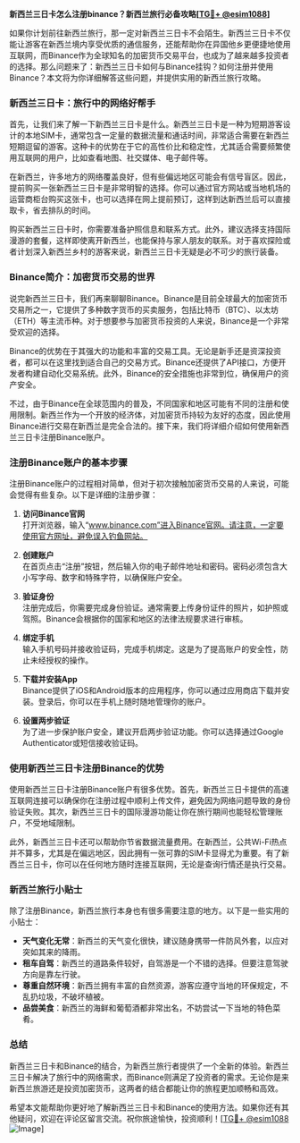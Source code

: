 **新西兰三日卡怎么注册binance？新西兰旅行必备攻略[[TG💪+ @esim1088](https://t.me/s/esim1088)]**

如果你计划前往新西兰旅行，那一定对新西兰三日卡不会陌生。新西兰三日卡不仅能让游客在新西兰境内享受优质的通信服务，还能帮助你在异国他乡更便捷地使用互联网，而Binance作为全球知名的加密货币交易平台，也成为了越来越多投资者的选择。那么问题来了：新西兰三日卡如何与Binance挂钩？如何注册并使用Binance？本文将为你详细解答这些问题，并提供实用的新西兰旅行攻略。

### 新西兰三日卡：旅行中的网络好帮手

首先，让我们来了解一下新西兰三日卡是什么。新西兰三日卡是一种为短期游客设计的本地SIM卡，通常包含一定量的数据流量和通话时间，非常适合需要在新西兰短期逗留的游客。这种卡的优势在于它的高性价比和稳定性，尤其适合需要频繁使用互联网的用户，比如查看地图、社交媒体、电子邮件等。

在新西兰，许多地方的网络覆盖良好，但有些偏远地区可能会有信号盲区。因此，提前购买一张新西兰三日卡是非常明智的选择。你可以通过官方网站或当地机场的运营商柜台购买这张卡，也可以选择在网上提前预订，这样到达新西兰后可以直接取卡，省去排队的时间。

购买新西兰三日卡时，你需要准备护照信息和联系方式。此外，建议选择支持国际漫游的套餐，这样即使离开新西兰，也能保持与家人朋友的联系。对于喜欢探险或者计划深入新西兰乡村的游客来说，新西兰三日卡无疑是必不可少的旅行装备。

### Binance简介：加密货币交易的世界

说完新西兰三日卡，我们再来聊聊Binance。Binance是目前全球最大的加密货币交易所之一，它提供了多种数字货币的买卖服务，包括比特币（BTC）、以太坊（ETH）等主流币种。对于想要参与加密货币投资的人来说，Binance是一个非常受欢迎的选择。

Binance的优势在于其强大的功能和丰富的交易工具。无论是新手还是资深投资者，都可以在这里找到适合自己的交易方式。Binance还提供了API接口，方便开发者构建自动化交易系统。此外，Binance的安全措施也非常到位，确保用户的资产安全。

不过，由于Binance在全球范围内的普及，不同国家和地区可能有不同的注册和使用限制。新西兰作为一个开放的经济体，对加密货币持较为友好的态度，因此使用Binance进行交易在新西兰是完全合法的。接下来，我们将详细介绍如何使用新西兰三日卡注册Binance账户。

### 注册Binance账户的基本步骤

注册Binance账户的过程相对简单，但对于初次接触加密货币交易的人来说，可能会觉得有些复杂。以下是详细的注册步骤：

1. **访问Binance官网**  
   打开浏览器，输入“www.binance.com”进入Binance官网。请注意，一定要使用官方网址，避免误入钓鱼网站。

2. **创建账户**  
   在首页点击“注册”按钮，然后输入你的电子邮件地址和密码。密码必须包含大小写字母、数字和特殊字符，以确保账户安全。

3. **验证身份**  
   注册完成后，你需要完成身份验证。通常需要上传身份证件的照片，如护照或驾照。Binance会根据你的国家和地区的法律法规要求进行审核。

4. **绑定手机**  
   输入手机号码并接收验证码，完成手机绑定。这是为了提高账户的安全性，防止未经授权的操作。

5. **下载并安装App**  
   Binance提供了iOS和Android版本的应用程序，你可以通过应用商店下载并安装。登录后，你可以在手机上随时随地管理你的账户。

6. **设置两步验证**  
   为了进一步保护账户安全，建议开启两步验证功能。你可以选择通过Google Authenticator或短信接收验证码。

### 使用新西兰三日卡注册Binance的优势

使用新西兰三日卡注册Binance账户有很多优势。首先，新西兰三日卡提供的高速互联网连接可以确保你在注册过程中顺利上传文件，避免因为网络问题导致的身份验证失败。其次，新西兰三日卡的国际漫游功能让你在旅行期间也能轻松管理账户，不受地域限制。

此外，新西兰三日卡还可以帮助你节省数据流量费用。在新西兰，公共Wi-Fi热点并不算多，尤其是在偏远地区，因此拥有一张可靠的SIM卡显得尤为重要。有了新西兰三日卡，你可以在任何地方随时连接互联网，无论是查询行情还是执行交易。

### 新西兰旅行小贴士

除了注册Binance，新西兰旅行本身也有很多需要注意的地方。以下是一些实用的小贴士：

- **天气变化无常**：新西兰的天气变化很快，建议随身携带一件防风外套，以应对突如其来的降雨。
- **租车自驾**：新西兰的道路条件较好，自驾游是一个不错的选择。但要注意驾驶方向是靠左行驶。
- **尊重自然环境**：新西兰拥有丰富的自然资源，游客应遵守当地的环保规定，不乱扔垃圾，不破坏植被。
- **品尝美食**：新西兰的海鲜和葡萄酒都非常出名，不妨尝试一下当地的特色菜肴。

### 总结

新西兰三日卡和Binance的结合，为新西兰旅行者提供了一个全新的体验。新西兰三日卡解决了旅行中的网络需求，而Binance则满足了投资者的需求。无论你是来新西兰旅游还是投资加密货币，这两者的结合都能让你的旅程更加顺畅和高效。

希望本文能帮助你更好地了解新西兰三日卡和Binance的使用方法。如果你还有其他疑问，欢迎在评论区留言交流。祝你旅途愉快，投资顺利！[[TG💪+ @esim1088](https://t.me/s/esim1088) ![Image](https://i.postimg.cc/4NQfJmqS/Snipaste-2025-05-13-00-14-12.png)]